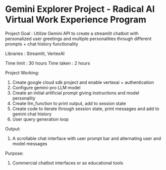 # Gemini Explorer Project - Radical AI Virtual Work Experience Program

Project Goal : Utilize Gemini API to create a streamlit chatbot with personalized user greetings and multiple personalities through different prompts + chat history functionality

Libraries : Streamlit, VertexAI

Time limit : 30 hours
Time taken : 2 hours 

Project Working:
1) Create google cloud sdk project and enable vertexai + authentication
2) Configure gemini-pro LLM model
3) Create an initial artificial prompt giving instructions and model personality
4) Create llm_function to print output, add to session state
5) Create code to iterate through session state, print messages and add to gemini chat history
6) User query generation loop

Output:
1) A scrollable chat interface with user prompt bar and alternating user and model messages

Purpose:
1) Commercial chatbot interfaces or as educational tools
